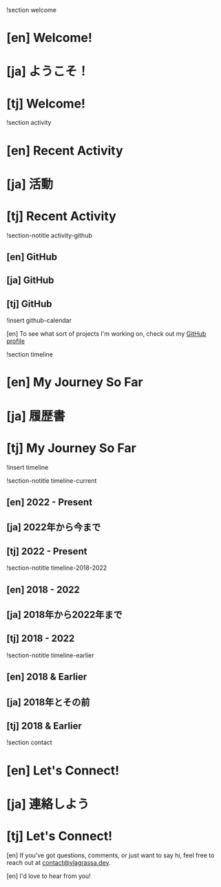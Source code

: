 !section welcome
# [en] Welcome!
# [ja] ようこそ！
# [tj] Welcome!



!section activity
# [en] Recent Activity
# [ja] 活動
# [tj] Recent Activity

!section-notitle activity-github
## [en] GitHub
## [ja] GitHub
## [tj] GitHub

!insert github-calendar

[en]
  To see what sort of projects I'm working on,
  check out my <a class="link" href="https://github.com/vlagrassa">GitHub profile</a>



!section timeline
# [en] My Journey So Far
# [ja] 履歴書
# [tj] My Journey So Far

!insert timeline

!section-notitle timeline-current
## [en] 2022 - Present
## [ja] 2022年から今まで
## [tj] 2022 - Present

!section-notitle timeline-2018-2022
## [en] 2018 - 2022
## [ja] 2018年から2022年まで
## [tj] 2018 - 2022

!section-notitle timeline-earlier
## [en] 2018 & Earlier
## [ja] 2018年とその前
## [tj] 2018 & Earlier



!section contact
# [en] Let's Connect!
# [ja] 連絡しよう
# [tj] Let's Connect!

[en]
  If you've got questions, comments, or just want to say hi,
  feel free to reach out at
  <a class="link" href="mailto:contact@vlagrassa.dev">contact@vlagrassa.dev</a>.

[en] I'd love to hear from you!
